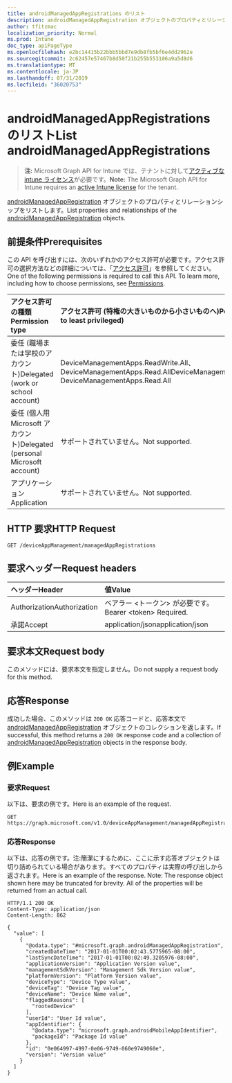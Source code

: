 ```yaml
---
title: androidManagedAppRegistrations のリスト
description: androidManagedAppRegistration オブジェクトのプロパティとリレーションシップをリストします。
author: tfitzmac
localization_priority: Normal
ms.prod: Intune
doc_type: apiPageType
ms.openlocfilehash: e2bc14415b22bbb5bbd7e9db8fb5bf6e4dd2962e
ms.sourcegitcommit: 2c62457e57467b8d50f21b255b553106a9a5d8d6
ms.translationtype: MT
ms.contentlocale: ja-JP
ms.lasthandoff: 07/31/2019
ms.locfileid: "36020753"
---
```

# <a name="list-androidmanagedappregistrations"></a><span data-ttu-id="ac35a-103">androidManagedAppRegistrations のリスト</span><span class="sxs-lookup"><span data-stu-id="ac35a-103">List androidManagedAppRegistrations</span></span>

> <span data-ttu-id="ac35a-104">**注:** Microsoft Graph API for Intune では、テナントに対して[アクティブな intune ライセンス](https://go.microsoft.com/fwlink/?linkid=839381)が必要です。</span><span class="sxs-lookup"><span data-stu-id="ac35a-104">**Note:** The Microsoft Graph API for Intune requires an [active Intune license](https://go.microsoft.com/fwlink/?linkid=839381) for the tenant.</span></span>

<span data-ttu-id="ac35a-105">[androidManagedAppRegistration](../resources/intune-mam-androidmanagedappregistration.md) オブジェクトのプロパティとリレーションシップをリストします。</span><span class="sxs-lookup"><span data-stu-id="ac35a-105">List properties and relationships of the [androidManagedAppRegistration](../resources/intune-mam-androidmanagedappregistration.md) objects.</span></span>

## <a name="prerequisites"></a><span data-ttu-id="ac35a-106">前提条件</span><span class="sxs-lookup"><span data-stu-id="ac35a-106">Prerequisites</span></span>
<span data-ttu-id="ac35a-p101">この API を呼び出すには、次のいずれかのアクセス許可が必要です。アクセス許可の選択方法などの詳細については、「[アクセス許可](/graph/permissions-reference)」を参照してください。</span><span class="sxs-lookup"><span data-stu-id="ac35a-p101">One of the following permissions is required to call this API. To learn more, including how to choose permissions, see [Permissions](/graph/permissions-reference).</span></span>

|<span data-ttu-id="ac35a-109">アクセス許可の種類</span><span class="sxs-lookup"><span data-stu-id="ac35a-109">Permission type</span></span>|<span data-ttu-id="ac35a-110">アクセス許可 (特権の大きいものから小さいものへ)</span><span class="sxs-lookup"><span data-stu-id="ac35a-110">Permissions (from most to least privileged)</span></span>|
|:---|:---|
|<span data-ttu-id="ac35a-111">委任 (職場または学校のアカウント)</span><span class="sxs-lookup"><span data-stu-id="ac35a-111">Delegated (work or school account)</span></span>|<span data-ttu-id="ac35a-112">DeviceManagementApps.ReadWrite.All、DeviceManagementApps.Read.All</span><span class="sxs-lookup"><span data-stu-id="ac35a-112">DeviceManagementApps.ReadWrite.All, DeviceManagementApps.Read.All</span></span>|
|<span data-ttu-id="ac35a-113">委任 (個人用 Microsoft アカウント)</span><span class="sxs-lookup"><span data-stu-id="ac35a-113">Delegated (personal Microsoft account)</span></span>|<span data-ttu-id="ac35a-114">サポートされていません。</span><span class="sxs-lookup"><span data-stu-id="ac35a-114">Not supported.</span></span>|
|<span data-ttu-id="ac35a-115">アプリケーション</span><span class="sxs-lookup"><span data-stu-id="ac35a-115">Application</span></span>|<span data-ttu-id="ac35a-116">サポートされていません。</span><span class="sxs-lookup"><span data-stu-id="ac35a-116">Not supported.</span></span>|

## <a name="http-request"></a><span data-ttu-id="ac35a-117">HTTP 要求</span><span class="sxs-lookup"><span data-stu-id="ac35a-117">HTTP Request</span></span>
<!-- {
  "blockType": "ignored"
}
-->
``` http
GET /deviceAppManagement/managedAppRegistrations
```

## <a name="request-headers"></a><span data-ttu-id="ac35a-118">要求ヘッダー</span><span class="sxs-lookup"><span data-stu-id="ac35a-118">Request headers</span></span>
|<span data-ttu-id="ac35a-119">ヘッダー</span><span class="sxs-lookup"><span data-stu-id="ac35a-119">Header</span></span>|<span data-ttu-id="ac35a-120">値</span><span class="sxs-lookup"><span data-stu-id="ac35a-120">Value</span></span>|
|:---|:---|
|<span data-ttu-id="ac35a-121">Authorization</span><span class="sxs-lookup"><span data-stu-id="ac35a-121">Authorization</span></span>|<span data-ttu-id="ac35a-122">ベアラー &lt;トークン&gt; が必要です。</span><span class="sxs-lookup"><span data-stu-id="ac35a-122">Bearer &lt;token&gt; Required.</span></span>|
|<span data-ttu-id="ac35a-123">承諾</span><span class="sxs-lookup"><span data-stu-id="ac35a-123">Accept</span></span>|<span data-ttu-id="ac35a-124">application/json</span><span class="sxs-lookup"><span data-stu-id="ac35a-124">application/json</span></span>|

## <a name="request-body"></a><span data-ttu-id="ac35a-125">要求本文</span><span class="sxs-lookup"><span data-stu-id="ac35a-125">Request body</span></span>
<span data-ttu-id="ac35a-126">このメソッドには、要求本文を指定しません。</span><span class="sxs-lookup"><span data-stu-id="ac35a-126">Do not supply a request body for this method.</span></span>

## <a name="response"></a><span data-ttu-id="ac35a-127">応答</span><span class="sxs-lookup"><span data-stu-id="ac35a-127">Response</span></span>
<span data-ttu-id="ac35a-128">成功した場合、このメソッドは `200 OK` 応答コードと、応答本文で [androidManagedAppRegistration](../resources/intune-mam-androidmanagedappregistration.md) オブジェクトのコレクションを返します。</span><span class="sxs-lookup"><span data-stu-id="ac35a-128">If successful, this method returns a `200 OK` response code and a collection of [androidManagedAppRegistration](../resources/intune-mam-androidmanagedappregistration.md) objects in the response body.</span></span>

## <a name="example"></a><span data-ttu-id="ac35a-129">例</span><span class="sxs-lookup"><span data-stu-id="ac35a-129">Example</span></span>

### <a name="request"></a><span data-ttu-id="ac35a-130">要求</span><span class="sxs-lookup"><span data-stu-id="ac35a-130">Request</span></span>
<span data-ttu-id="ac35a-131">以下は、要求の例です。</span><span class="sxs-lookup"><span data-stu-id="ac35a-131">Here is an example of the request.</span></span>
``` http
GET https://graph.microsoft.com/v1.0/deviceAppManagement/managedAppRegistrations
```

### <a name="response"></a><span data-ttu-id="ac35a-132">応答</span><span class="sxs-lookup"><span data-stu-id="ac35a-132">Response</span></span>
<span data-ttu-id="ac35a-p102">以下は、応答の例です。注:簡潔にするために、ここに示す応答オブジェクトは切り詰められている場合があります。すべてのプロパティは実際の呼び出しから返されます。</span><span class="sxs-lookup"><span data-stu-id="ac35a-p102">Here is an example of the response. Note: The response object shown here may be truncated for brevity. All of the properties will be returned from an actual call.</span></span>
``` http
HTTP/1.1 200 OK
Content-Type: application/json
Content-Length: 862

{
  "value": [
    {
      "@odata.type": "#microsoft.graph.androidManagedAppRegistration",
      "createdDateTime": "2017-01-01T00:02:43.5775965-08:00",
      "lastSyncDateTime": "2017-01-01T00:02:49.3205976-08:00",
      "applicationVersion": "Application Version value",
      "managementSdkVersion": "Management Sdk Version value",
      "platformVersion": "Platform Version value",
      "deviceType": "Device Type value",
      "deviceTag": "Device Tag value",
      "deviceName": "Device Name value",
      "flaggedReasons": [
        "rootedDevice"
      ],
      "userId": "User Id value",
      "appIdentifier": {
        "@odata.type": "microsoft.graph.androidMobileAppIdentifier",
        "packageId": "Package Id value"
      },
      "id": "0e064997-4997-0e06-9749-060e9749060e",
      "version": "Version value"
    }
  ]
}
```



